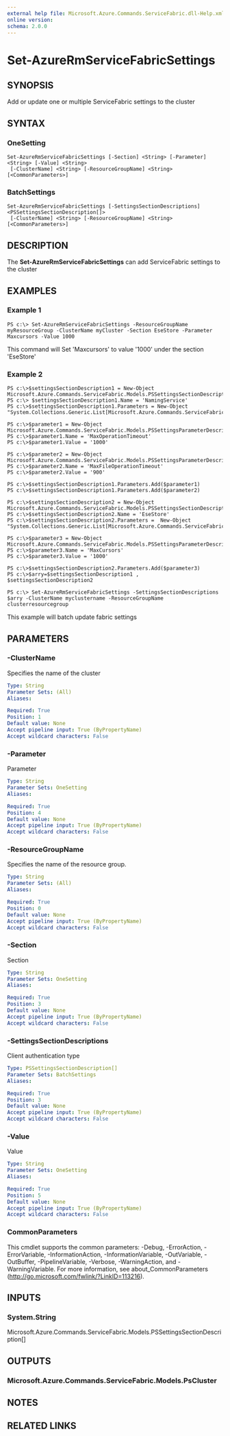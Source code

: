 ```yaml
---
external help file: Microsoft.Azure.Commands.ServiceFabric.dll-Help.xml
online version: 
schema: 2.0.0
---
```


# Set-AzureRmServiceFabricSettings

## SYNOPSIS
Add or update one or multiple ServiceFabric settings to the cluster

## SYNTAX

### OneSetting
```
Set-AzureRmServiceFabricSettings [-Section] <String> [-Parameter] <String> [-Value] <String>
 [-ClusterName] <String> [-ResourceGroupName] <String> [<CommonParameters>]
```

### BatchSettings
```
Set-AzureRmServiceFabricSettings [-SettingsSectionDescriptions] <PSSettingsSectionDescription[]>
 [-ClusterName] <String> [-ResourceGroupName] <String> [<CommonParameters>]
```

## DESCRIPTION
The **Set-AzureRmServiceFabricSettings** can add ServiceFabric settings to the cluster

## EXAMPLES

### Example 1
```
PS c:\> Set-AzureRmServiceFabricSettings -ResourceGroupName myResourceGroup -ClusterName myCluster -Section EseStore -Parameter Maxcursors -Value 1000
```

This command will Set 'Maxcursors' to value '1000' under the section 'EseStore'

### Example 2
```
PS c:\>$settingsSectionDescription1 = New-Object Microsoft.Azure.Commands.ServiceFabric.Models.PSSettingsSectionDescription
PS c:\> $settingsSectionDescription1.Name = 'NamingService'
PS c:\>$settingsSectionDescription1.Parameters = New-Object "System.Collections.Generic.List[Microsoft.Azure.Commands.ServiceFabric.Models.PSSettingsParameterDescription]"

PS c:\>$parameter1 = New-Object Microsoft.Azure.Commands.ServiceFabric.Models.PSSettingsParameterDescription
PS c:\>$parameter1.Name = 'MaxOperationTimeout'
PS c:\>$parameter1.Value = '1000'

PS c:\>$parameter2 = New-Object Microsoft.Azure.Commands.ServiceFabric.Models.PSSettingsParameterDescription
PS c:\>$parameter2.Name = 'MaxFileOperationTimeout'
PS c:\>$parameter2.Value = '900'

PS c:\>$settingsSectionDescription1.Parameters.Add($parameter1)
PS c:\>$settingsSectionDescription1.Parameters.Add($parameter2)

PS c:\>$settingsSectionDescription2 = New-Object Microsoft.Azure.Commands.ServiceFabric.Models.PSSettingsSectionDescription
PS c:\>$settingsSectionDescription2.Name = 'EseStore'
PS c:\>$settingsSectionDescription2.Parameters =  New-Object "System.Collections.Generic.List[Microsoft.Azure.Commands.ServiceFabric.Models.PSSettingsParameterDescription]"

PS c:\>$parameter3 = New-Object Microsoft.Azure.Commands.ServiceFabric.Models.PSSettingsParameterDescription
PS c:\>$parameter3.Name = 'MaxCursors'
PS c:\>$parameter3.Value = '1000'

PS c:\>$settingsSectionDescription2.Parameters.Add($parameter3)
PS c:\>$arry=$settingsSectionDescription1 , $settingsSectionDescription2

PS c:\> Set-AzureRmServiceFabricSettings -SettingsSectionDescriptions $arry -ClusterName myclustername -ResourceGroupName clusterresourcegroup
```

This example will batch update fabric settings

## PARAMETERS

### -ClusterName
Specifies the name of the cluster

```yaml
Type: String
Parameter Sets: (All)
Aliases: 

Required: True
Position: 1
Default value: None
Accept pipeline input: True (ByPropertyName)
Accept wildcard characters: False
```

### -Parameter
Parameter

```yaml
Type: String
Parameter Sets: OneSetting
Aliases: 

Required: True
Position: 4
Default value: None
Accept pipeline input: True (ByPropertyName)
Accept wildcard characters: False
```

### -ResourceGroupName
Specifies the name of the resource group.

```yaml
Type: String
Parameter Sets: (All)
Aliases: 

Required: True
Position: 0
Default value: None
Accept pipeline input: True (ByPropertyName)
Accept wildcard characters: False
```

### -Section
Section

```yaml
Type: String
Parameter Sets: OneSetting
Aliases: 

Required: True
Position: 3
Default value: None
Accept pipeline input: True (ByPropertyName)
Accept wildcard characters: False
```

### -SettingsSectionDescriptions
Client authentication type

```yaml
Type: PSSettingsSectionDescription[]
Parameter Sets: BatchSettings
Aliases: 

Required: True
Position: 3
Default value: None
Accept pipeline input: True (ByPropertyName)
Accept wildcard characters: False
```

### -Value
Value

```yaml
Type: String
Parameter Sets: OneSetting
Aliases: 

Required: True
Position: 5
Default value: None
Accept pipeline input: True (ByPropertyName)
Accept wildcard characters: False
```

### CommonParameters
This cmdlet supports the common parameters: -Debug, -ErrorAction, -ErrorVariable, -InformationAction, -InformationVariable, -OutVariable, -OutBuffer, -PipelineVariable, -Verbose, -WarningAction, and -WarningVariable. For more information, see about_CommonParameters (http://go.microsoft.com/fwlink/?LinkID=113216).

## INPUTS

### System.String
Microsoft.Azure.Commands.ServiceFabric.Models.PSSettingsSectionDescription[]

## OUTPUTS

### Microsoft.Azure.Commands.ServiceFabric.Models.PsCluster

## NOTES

## RELATED LINKS

